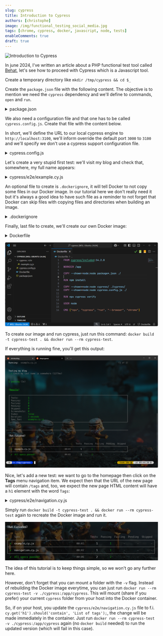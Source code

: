 ```yaml
---
slug: cypress
title: Introduction to Cypress
authors: [christophe]
image: /img/functional_testing_social_media.jpg
tags: [chrome, cypress, docker, javascript, node, tests]
enableComments: true
draft: true
---
```

![Introduction to Cypress](/img/functional_testing_banner.jpg)

In june 2024, I've written an article about a PHP functional test tool called [Behat](/blog/behat-introduction), let's see how to proceed with Cypress which is a Javascript tool.

Create a temporary directory like `mkdir /tmp/cypress && cd $_`

Create the `package.json` file with the following content. The objective is to mention we need the `cypress` dependency and we'll define to commands, `open` and `run`.

<details>
<summary>package.json</summary>

```json
{
    "name": "cypress_sandbox",
    "version": "1.0.0",
    "description": "Playing with cypress",
    "scripts": {
      "cypress:open": "cypress open",
      "cypress:run": "cypress run"
    },
    "devDependencies": {
      "cypress": "^12.17.4"
    }
}
```

</details>

We also need a configuration file and that one has to be called `cypress.config.js`. Create that file with the content below.

In short, we'll define the URL to our local cypress engine to `http://localhost:3100`, we'll inform override the default port `3000` to `3100` and we'll specify we don't use a cypress support configuration file.

<details>
<summary>cypress.config.js</summary>

```javascript
const { defineConfig } = require('cypress');

module.exports = defineConfig({
  e2e: {
    baseUrl: 'http://localhost:3100', // Update baseUrl to match the port
    port: 3100, // Explicitly set the port
    supportFile: false,
  },
});
```

</details>


Let's create a very stupid first test: we'll visit my blog and check that, somewhere, my full name appears:

<details>
<summary>cypress/e2e/example.cy.js</summary>

```javascript
describe('Testing my blog', () => {
    it('Check my last name is somewhere', () => {
      cy.visit('https://www.avonture.be')
      cy.contains('Christophe Avonture')
    })
})
```

</details>

An optional file to create is `.dockerignore`, it will tell Docker to not copy some files in our Docker image. In our tutorial here we don't really need it but it's always a good idea to have such file as a reminder to not forget that Docker can skip files with copying files and directories when building an image.

<details>
<summary>.dockerignore</summary>

```text
node_modules
Dockerfile
.dockerignore
```

</details>

Finally, last file to create, we'll create our own Docker image:

<details>
<summary>Dockerfile</summary>

```Dockerfile
FROM cypress/included:14.2.0

WORKDIR /app

COPY --chown=node:node package*.json ./

RUN npm install

COPY --chown=node:node cypress/ ./cypress/
COPY --chown=node:node cypress.config.js ./

RUN npx cypress verify

USER node

CMD ["npx", "cypress", "run", "--browser", "chrome"]
```

</details>

![Our cypress project in VSCode](./images/vscode.png)

To create our image and run cypress, just run this command: `docker build -t cypress-test . && docker run --rm cypress-test`.

If everything is running fine, you'll get this output:

![First run](./images/first_run.png)

Nice, let's add a new test: we want to go to the homepage then click on the **Tags** menu navigation item. We expect then that the URL of the new page will contain `/tags` and, too, we expect the new page HTML content will have a `h1` element with the word `Tags`:

<details>
<summary>cypress/e2e/navigation.cy.js</summary>

```javascript
describe('Navigation Test', () => {
    it('should navigate to the tags page', () => {
      cy.visit('https://www.avonture.be');
  
      // Find the "TAGS" link and click it. Adjust the selector if needed.
      cy.contains('a', 'Tags').click();
  
      // Assert that the URL includes '/tags'.
      cy.url().should('include', '/tags');
  
      // Optional: Add more assertions to verify the content of the tags page.
      cy.get('h1').should('contain', 'Tags'); // Example assertion, adjust based on the page's content.
    });
});
```

</details>

Simply run `docker build -t cypress-test . && docker run --rm cypress-test` again to recreate the Docker image and run it.

![Navigation](./images/navigation.png)

The idea of this tutorial is to keep things simple, so we won't go any further here. 

However, don't forget that you can mount a folder with the `-v` flag. Instead of rebuilding the Docker image everytime, you can just run `docker run --rm cypress-test -v ./cypress:/app/cypress`. This will mount (share if you prefer) your current `cypress` folder from your host into the Docker container. 

So, if on  your host, you update the `cypress/e2e/navigation.cy.js` file to f.i. `cy.get('h1').should('contain', 'List of tags');`, the change will be made immediately in the container. Just run `docker run --rm cypress-test -v ./cypress:/app/cypress` again (no `docker build` needed) to run the updated version (which will fail in this case).